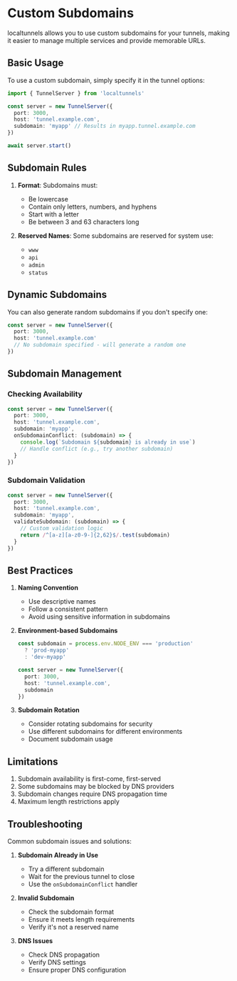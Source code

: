 # Custom Subdomains

localtunnels allows you to use custom subdomains for your tunnels, making it easier to manage multiple services and provide memorable URLs.

## Basic Usage

To use a custom subdomain, simply specify it in the tunnel options:

```typescript
import { TunnelServer } from 'localtunnels'

const server = new TunnelServer({
  port: 3000,
  host: 'tunnel.example.com',
  subdomain: 'myapp' // Results in myapp.tunnel.example.com
})

await server.start()
```

## Subdomain Rules

1. **Format**: Subdomains must:
   - Be lowercase
   - Contain only letters, numbers, and hyphens
   - Start with a letter
   - Be between 3 and 63 characters long

2. **Reserved Names**: Some subdomains are reserved for system use:
   - `www`
   - `api`
   - `admin`
   - `status`

## Dynamic Subdomains

You can also generate random subdomains if you don't specify one:

```typescript
const server = new TunnelServer({
  port: 3000,
  host: 'tunnel.example.com'
  // No subdomain specified - will generate a random one
})
```

## Subdomain Management

### Checking Availability

```typescript
const server = new TunnelServer({
  port: 3000,
  host: 'tunnel.example.com',
  subdomain: 'myapp',
  onSubdomainConflict: (subdomain) => {
    console.log(`Subdomain ${subdomain} is already in use`)
    // Handle conflict (e.g., try another subdomain)
  }
})
```

### Subdomain Validation

```typescript
const server = new TunnelServer({
  port: 3000,
  host: 'tunnel.example.com',
  subdomain: 'myapp',
  validateSubdomain: (subdomain) => {
    // Custom validation logic
    return /^[a-z][a-z0-9-]{2,62}$/.test(subdomain)
  }
})
```

## Best Practices

1. **Naming Convention**
   - Use descriptive names
   - Follow a consistent pattern
   - Avoid using sensitive information in subdomains

2. **Environment-based Subdomains**

   ```typescript
   const subdomain = process.env.NODE_ENV === 'production'
     ? 'prod-myapp'
     : 'dev-myapp'

   const server = new TunnelServer({
     port: 3000,
     host: 'tunnel.example.com',
     subdomain
   })
   ```

3. **Subdomain Rotation**
   - Consider rotating subdomains for security
   - Use different subdomains for different environments
   - Document subdomain usage

## Limitations

1. Subdomain availability is first-come, first-served
2. Some subdomains may be blocked by DNS providers
3. Subdomain changes require DNS propagation time
4. Maximum length restrictions apply

## Troubleshooting

Common subdomain issues and solutions:

1. **Subdomain Already in Use**
   - Try a different subdomain
   - Wait for the previous tunnel to close
   - Use the `onSubdomainConflict` handler

2. **Invalid Subdomain**
   - Check the subdomain format
   - Ensure it meets length requirements
   - Verify it's not a reserved name

3. **DNS Issues**
   - Check DNS propagation
   - Verify DNS settings
   - Ensure proper DNS configuration
